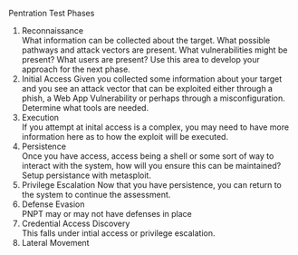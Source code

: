 Pentration Test Phases

1. Reconnaissance	
What information can be collected about the target. What possible pathways and attack vectors are present. What vulnerabilities might be present? What users are present? Use this area to develop your approach for the next phase. 
2. Initial Access
Given you collected some information about your target and you see an attack vector that can be exploited either through a phish, a Web App Vulnerability or perhaps through a misconfiguration. Determine what tools are needed. 
3. Execution	
If you attempt at inital access is a complex, you may need to have more information here as to how the exploit will be executed. 
4. Persistence	
Once you have access, access being a shell or some sort of way to interact with the system, how will you ensure this can be maintained? Setup persistance with metasploit. 
5. Privilege Escalation	
Now that you have persistence, you can return to the system to continue the assessment.
6. Defense Evasion	
PNPT may or may not have defenses in place
7. Credential Access Discovery	
This falls under intial access or privilege escalation. 
8. Lateral Movement

